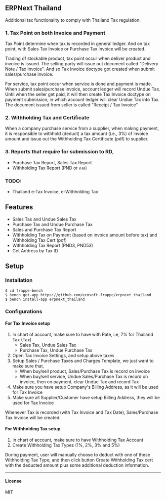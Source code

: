 ## ERPNext Thailand

Additional tax functionality to comply with Thailand Tax regulation.

### 1. Tax Point on both Invoice and Payment

Tax Point determine when tax is recorded in general ledger. And on tax point, with Sales Tax Invoice or Purchase Tax Invoice will be created.

Trading of stockable product, tax point occur when deliver product and invoice is issued. The selling party will issue out document called "Delivery Note / Tax Invoice". And so Tax Invoice doctype got created when submit sales/purchase invoice.

For service, tax point occur when service is done and payment is made. When submit sales/purchase invoice, account ledger will record Undue Tax. Until when the seller get paid, it will then create Tax Invoice doctype on payment submission, in which account ledger will clear Undue Tax into Tax. The document issued from seller is called "Receipt / Tax Invoice"

### 2. Withholding Tax and Certificate

When a company purchase service from a supplier, when making payment, it is responsible to withhold (deduct) a tax amount (i.e., 3%) of invoice amount and issue out the Withholding Tax Certificate (pdf) to supplier.

### 3. Reports that require for submission to RD,

- Purchase Tax Report, Sales Tax Report
- Withholding Tax Report (PND or ภงด)

### TODO:

- Thailand e-Tax Invoice, e-Withholding Tax

## Features

- Sales Tax and Undue Sales Tax
- Purchase Tax and Undue Purchase Tax
- Sales and Purchase Tax Report
- Withholding Tax on Payment (based on invoice amount before tax) and Withholding Tax Cert (pdf)
- Withholding Tax Report (PND3, PND53)
- Get Address by Tax ID

## Setup

### Installation

```
$ cd frappe-bench
$ bench get-app https://github.com/ecosoft-frappe/erpnext_thailand
$ bench install-app erpnext_thailand
```

### Configurations

#### For Tax Invoice setup

1. In chart of account, make sure to have with Rate, i.e, 7% for Thailand Tax (Tax)
    - Sales Tax, Undue Sales Tax
    - Purchase Tax, Undue Purchase Tax
2. Open Tax Invoice Settings, and setup above taxes
3. Setup Sales / Purchase Taxes and Charges Template, we just want to make sure that,
    - When buy/sell product, Sales/Purchase Tax is record on invoice
    - When buy/sell service, Undue Sales/Purchase Tax is record on invoice, then on payment, clear Undue Tax and record Tax
4. Make sure you have setup Company's Billing Address, as it will be used for Tax Invoice
5. Make sure all Supplier/Customer have setup Billing Address, they will be used for Tax Invoice

Whenever Tax is recorded (with Tax Invoice and Tax Date), Sales/Purchase Tax Invoice will be created.

#### For Withholding Tax setup

1. In chart of account, make sure to have Withholding Tax Account
2. Create Withholding Tax Types (1%, 2%, 3% and 5%)

During payment, user will manually choose to deduct with one of these Withholding Tax Type, and then click button Create Withholding Tax cert with the deducted amount plus some additional deduction information.

-----------------------
#### License

MIT
